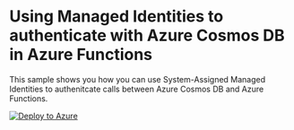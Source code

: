 # Using Managed Identities to authenticate with Azure Cosmos DB in Azure Functions

This sample shows you how you can use System-Assigned Managed Identities to authenitcate calls between Azure Cosmos DB and Azure Functions.

[![Deploy to Azure](https://aka.ms/deploytoazurebutton)](https://portal.azure.com/#create/Microsoft.Template/uri/https%3A%2F%2Fraw.githubusercontent.com%2Fwillvelida%2Fazure-samples%2Fmain%2Fcosmosdb-function-managed-identity%2Fdeploy%2Fazuredeploy.json)